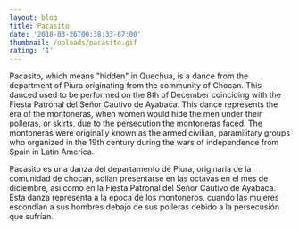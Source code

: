 ```yaml
---
layout: blog
title: Pacasito
date: '2018-03-26T00:38:33-07:00'
thumbnail: /uploads/pacasito.gif
rating: '1'
---
```

Pacasito, which means "hidden" in Quechua, is a dance from the department of Piura originating from the community of Chocan. This danced used to be performed on the 8th of December coinciding with the Fiesta Patronal del Señor Cautivo de Ayabaca. This dance represents the era of the montoneras, when women would hide the men under their polleras, or skirts, due to the persecution the montoneras faced. The montoneras were originally known as the armed civilian, paramilitary groups who organized in the 19th century during the wars of independence from Spain in Latin America. 

Pacasito es una danza del departamento de Piura, originaria de la comunidad de chocan,  solían presentarse en las octavas en el mes de diciembre, asi como en la Fiesta Patronal del Señor Cautivo de Ayabaca. Esta danza representa a la epoca de los montoneros, cuando las mujeres escondían a sus hombres debajo de sus polleras debido a la persecusión que sufrían.
